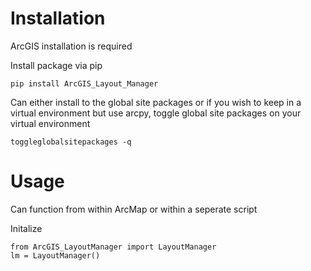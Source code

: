 # Installation
ArcGIS installation is required

Install package via pip

    pip install ArcGIS_Layout_Manager
    
Can either install to the global site packages or if you wish to keep in a virtual environment but use arcpy, toggle global site packages on your virtual environment

    toggleglobalsitepackages -q
    
    
# Usage

Can function from within ArcMap or within a seperate script

Initalize

    from ArcGIS_LayoutManager import LayoutManager
    lm = LayoutManager()
